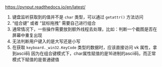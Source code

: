 https://pynput.readthedocs.io/en/latest/

1. 键盘监听获取到的值并不是 `char` 类型，可以通过 `getattr()` 方法访问
2. “组合键” 或者 “鼠标拖拽” 需要自己进行组合
3. 通常情况下，一些操作需要放到额外线程去处理，比如：判断一个截图是否在屏幕中重复出现
4. 无法判断用户键入的是大写还是小写
5. 在获取 `keyboard._win32.KeyCode` 类型的数据时，应该直接访问 vk 属性，拿到ascii码
因为在组合键模式下，char属性赋值的是16进制的ascii码，而正常模式下赋值的是普通键值